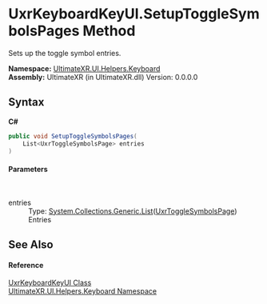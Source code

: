 # UxrKeyboardKeyUI.SetupToggleSymbolsPages Method 
 

Sets up the toggle symbol entries.

**Namespace:**&nbsp;<a href="N_UltimateXR_UI_Helpers_Keyboard">UltimateXR.UI.Helpers.Keyboard</a><br />**Assembly:**&nbsp;UltimateXR (in UltimateXR.dll) Version: 0.0.0.0

## Syntax

**C#**<br />
``` C#
public void SetupToggleSymbolsPages(
	List<UxrToggleSymbolsPage> entries
)
```


#### Parameters
&nbsp;<dl><dt>entries</dt><dd>Type: <a href="https://docs.microsoft.com/dotnet/api/system.collections.generic.list-1" target="_blank" rel="noopener noreferrer">System.Collections.Generic.List</a>(<a href="T_UltimateXR_UI_Helpers_Keyboard_UxrToggleSymbolsPage">UxrToggleSymbolsPage</a>)<br />Entries</dd></dl>

## See Also


#### Reference
<a href="T_UltimateXR_UI_Helpers_Keyboard_UxrKeyboardKeyUI">UxrKeyboardKeyUI Class</a><br /><a href="N_UltimateXR_UI_Helpers_Keyboard">UltimateXR.UI.Helpers.Keyboard Namespace</a><br />